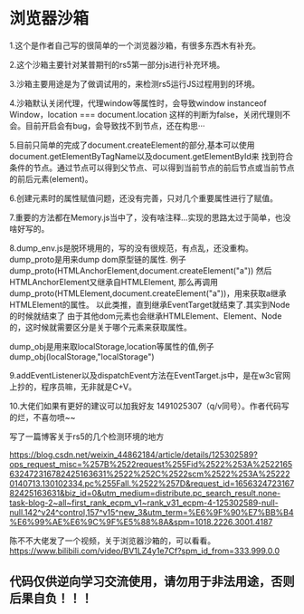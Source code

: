 # 浏览器沙箱

1.这个是作者自己写的很简单的一个浏览器沙箱，有很多东西木有补充。

2.这个沙箱主要针对某普期刊的rs5第一部分js进行补充环境。

3.沙箱主要用途是为了做调试用的，来检测rs5运行JS过程用到的环境。

4.沙箱默认关闭代理，代理window等属性时，会导致window instanceof Window，location === document.location
这样的判断为false，关闭代理则不会。目前开启会有bug，会导致找不到节点，还在构思···

5.目前只简单的完成了document.createElement的部分,基本可以使用
document.getElementByTagName以及document.getElementById来
找到符合条件的节点。通过节点可以得到父节点、可以得到当前节点的前后节点或当前节点的前后元素(element)。

6.创建元素时的属性赋值问题，还没有完善，只对几个重要属性进行了赋值。

7.重要的方法都在Memory.js当中了，没有啥注释...实现的思路太过于简单，也没啥好写的。

8.dump_env.js是脱环境用的，写的没有很规范，有点乱，还没重构。dump_proto是用来dump dom原型链的属性.
例子 dump_proto(HTMLAnchorElement,document.createElement("a"))
然后HTMLAnchorElement又继承自HTMLElement,
那么再调用dump_proto(HTMLElement,document.createElement("a"))，用来获取a继承HTMLElement的属性。
以此类推，直到继承EventTarget就结束了.其实到Node的时候就结束了
由于其他dom元素也会继承HTMLElement、Element、Node的，这时候就需要区分是关于哪个元素来获取属性。

dump_obj是用来取localStorage,location等属性的值,例子 dump_obj(localStorage,"localStorage")

9.addEventListener以及dispatchEvent方法在EventTarget.js中，是在w3c官网上抄的，程序员嘛，无非就是C+V。

10.大佬们如果有更好的建议可以加我好友 1491025307（q/v同号）。作者代码写的烂，不喜勿喷~~

写了一篇博客关于rs5的几个检测环境的地方

https://blog.csdn.net/weixin_44862184/article/details/125302589?ops_request_misc=%257B%2522request%255Fid%2522%253A%2522165632472316782425163631%2522%252C%2522scm%2522%253A%252220140713.130102334.pc%255Fall.%2522%257D&request_id=165632472316782425163631&biz_id=0&utm_medium=distribute.pc_search_result.none-task-blog-2~all~first_rank_ecpm_v1~rank_v31_ecpm-4-125302589-null-null.142^v24^control,157^v15^new_3&utm_term=%E6%9F%90%E7%BB%B4%E6%99%AE%E6%9C%9F%E5%88%8A&spm=1018.2226.3001.4187


陈不不大佬发了一个视频，关于浏览器沙箱的，可以看看。
https://www.bilibili.com/video/BV1LZ4y1e7Cf?spm_id_from=333.999.0.0


## 代码仅供逆向学习交流使用，请勿用于非法用途，否则后果自负！！！
